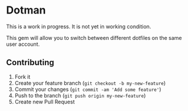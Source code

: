 # Dotman

This is a work in progress.  It is not yet in working condition.

This gem will allow you to switch between different dotfiles on the same user account.

## Contributing

1. Fork it
2. Create your feature branch (`git checkout -b my-new-feature`)
3. Commit your changes (`git commit -am 'Add some feature'`)
4. Push to the branch (`git push origin my-new-feature`)
5. Create new Pull Request
